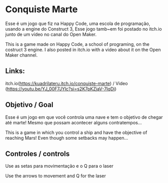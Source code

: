 # Conquiste Marte

Esse é um jogo que fiz na Happy Code, uma escola de programação, usando a engine do Construct 3, Esse jogo tamb~em foi postado no itch.io junto de um vídeo no canal do Open Maker.

This is a game made on Happy Code, a school of programing, on the costruct 3 engine. I also posted in itch.io with a video about it on the Open Maker channel. 

## Links:
itch.io(https://kuadrilateru.itch.io/conquiste-marte) / Video (https://youtu.be/YJ_00F7JYlc?si=s2K7pKZjaV-7IqDi)

## Objetivo / Goal

Esse é um jogo em que você controla uma nave e tem o objetivo de chegar até marte! Mesmo que possam acontecer alguns contratempos...

This is a game in which you control a ship and have the objective of reaching Mars! Even though some setbacks may happen...

## Controles / controls

Use as setas para movimentação e o Q para o laser

Use the arrows to movement and Q for the laser

